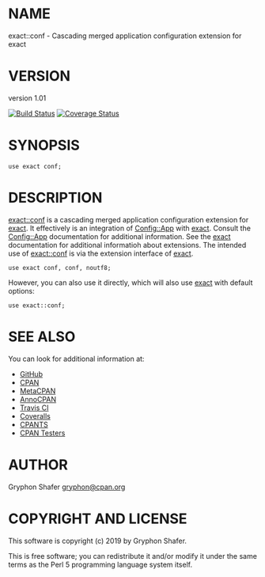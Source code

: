 # NAME

exact::conf - Cascading merged application configuration extension for exact

# VERSION

version 1.01

[![Build Status](https://travis-ci.org/gryphonshafer/exact-conf.svg)](https://travis-ci.org/gryphonshafer/exact-conf)
[![Coverage Status](https://coveralls.io/repos/gryphonshafer/exact-conf/badge.png)](https://coveralls.io/r/gryphonshafer/exact-conf)

# SYNOPSIS

    use exact conf;

# DESCRIPTION

[exact::conf](https://metacpan.org/pod/exact::conf) is a cascading merged application configuration extension for
[exact](https://metacpan.org/pod/exact). It effectively is an integration of [Config::App](https://metacpan.org/pod/Config::App) with [exact](https://metacpan.org/pod/exact).
Consult the [Config::App](https://metacpan.org/pod/Config::App) documentation for additional information.
See the [exact](https://metacpan.org/pod/exact) documentation for additional informatioh about
extensions. The intended use of [exact::conf](https://metacpan.org/pod/exact::conf) is via the extension interface
of [exact](https://metacpan.org/pod/exact).

    use exact conf, conf, noutf8;

However, you can also use it directly, which will also use [exact](https://metacpan.org/pod/exact) with
default options:

    use exact::conf;

# SEE ALSO

You can look for additional information at:

- [GitHub](https://github.com/gryphonshafer/exact-conf)
- [CPAN](http://search.cpan.org/dist/exact-conf)
- [MetaCPAN](https://metacpan.org/pod/exact::conf)
- [AnnoCPAN](http://annocpan.org/dist/exact-conf)
- [Travis CI](https://travis-ci.org/gryphonshafer/exact-conf)
- [Coveralls](https://coveralls.io/r/gryphonshafer/exact-conf)
- [CPANTS](http://cpants.cpanauthors.org/dist/exact-conf)
- [CPAN Testers](http://www.cpantesters.org/distro/D/exact-conf.html)

# AUTHOR

Gryphon Shafer <gryphon@cpan.org>

# COPYRIGHT AND LICENSE

This software is copyright (c) 2019 by Gryphon Shafer.

This is free software; you can redistribute it and/or modify it under
the same terms as the Perl 5 programming language system itself.
